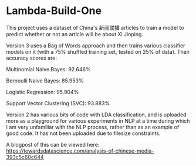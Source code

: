 # Lambda-Build-One

This project uses a dataset of China's 新闻联播 articles to train a model to predict whether or not an article will be about Xi Jinping. 

Version 3 uses a Bag of Words approach and then trains various classifier models on it (with a 75% shuffled training set, tested on 25% of data). Their accuracy scores are:

Multinomial Naive Bayes: 92.646%

Bernoulli Naive Bayes: 85.953%

Logistic Regression: 95.904%

Support Vector Clustering (SVC): 93.883%


Version 2 has various bits of code with LDA classification, and is uploaded more as a playground for various experiments in NLP at a time during which I am very unfamiliar with the NLP process, rather than as an example of good code. It has not been uploaded due to filesize constraints.

A blogpost of this can be viewed here: https://towardsdatascience.com/analysis-of-chinese-media-393c5c60c644
